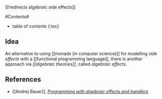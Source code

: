 [[!redirects algebraic side effects]]

#Contents#
* table of contents
{:toc}

## Idea

An alternative to using [[monads (in computer science)]] for modelling _side effects_ with a [[functional programming language]], there is another approach via _[[algebraic theories]]_, called _algebraic effects_.


## References

* [[Andrej Bauer]], _[Programming with algebraic effects and handlers](http://math.andrej.com/2012/03/08/programming-with-algebraic-effects-and-handlers/)_
